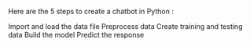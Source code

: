 Here are the 5 steps to create a chatbot in Python :

Import and load the data file
Preprocess data
Create training and testing data
Build the model
Predict the response
